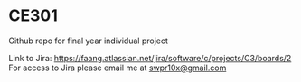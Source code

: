 # CE301
Github repo for final year individual project

Link to Jira: https://faang.atlassian.net/jira/software/c/projects/C3/boards/2
For access to Jira please email me at swpr10x@gmail.com
